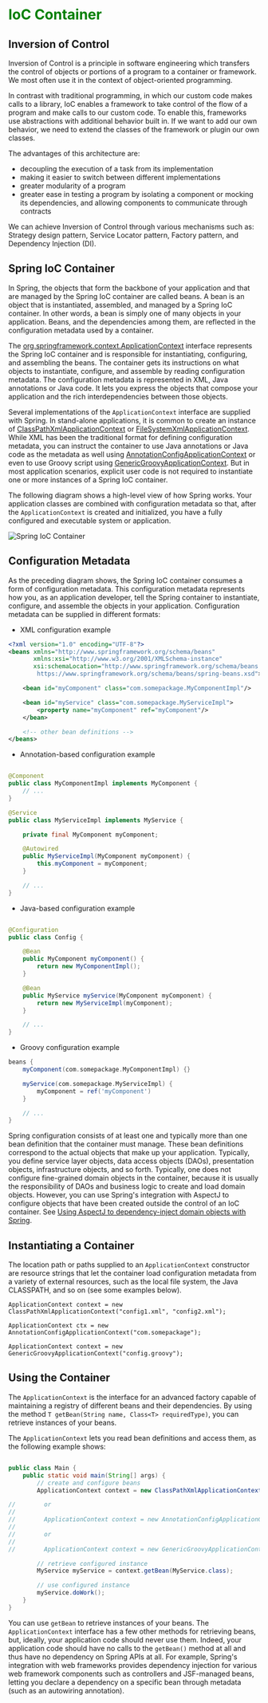 <h1 style="color: green">IoC Container</h1>

## Inversion of Control

Inversion of Control is a principle in software engineering which transfers the control of objects or portions of a
program to a container or framework. We most often use it in the context of object-oriented programming.

In contrast with traditional programming, in which our custom code makes calls to a library, IoC enables a framework to
take control of the flow of a program and make calls to our custom code. To enable this, frameworks use abstractions
with additional behavior built in. If we want to add our own behavior, we need to extend the classes of the framework or
plugin our own classes.

The advantages of this architecture are:

- decoupling the execution of a task from its implementation
- making it easier to switch between different implementations
- greater modularity of a program
- greater ease in testing a program by isolating a component or mocking its dependencies, and allowing components to
  communicate through contracts

We can achieve Inversion of Control through various mechanisms such as:
Strategy design pattern, Service Locator pattern, Factory pattern, and Dependency Injection (DI).

## Spring IoC Container

In Spring, the objects that form the backbone of your application and that are managed by the Spring IoC container are
called beans. A bean is an object that is instantiated, assembled, and managed by a Spring IoC container. In other
words, a bean is simply one of many objects in your application. Beans, and the dependencies among them, are reflected
in the configuration metadata used by a container.

The [org.springframework.context.ApplicationContext][1] interface represents the Spring IoC container and is responsible
for instantiating, configuring, and assembling the beans. The container gets its instructions on what objects to
instantiate, configure, and assemble by reading configuration metadata. The configuration metadata is represented in
XML, Java annotations or Java code. It lets you express the objects that compose your application and the rich
interdependencies between those objects.

Several implementations of the `ApplicationContext` interface are supplied with Spring. In stand-alone applications, it
is common to create an instance of [ClassPathXmlApplicationContext][2] or [FileSystemXmlApplicationContext][3]. While
XML has been the traditional format for defining configuration metadata, you can instruct the container to use Java
annotations or Java code as the metadata as well using [AnnotationConfigApplicationContext][4] or even to use Groovy
script using [GenericGroovyApplicationContext][5]. But in most application scenarios, explicit user code is not required
to instantiate one or more instances of a Spring IoC container.

The following diagram shows a high-level view of how Spring works. Your application classes are combined with
configuration metadata so that, after the `ApplicationContext` is created and initialized, you have a fully configured
and executable system or application.

![Spring IoC Container](./media/spring-container.png)

## Configuration Metadata

As the preceding diagram shows, the Spring IoC container consumes a form of configuration metadata. This configuration
metadata represents how you, as an application developer, tell the Spring container to instantiate, configure, and
assemble the objects in your application. Configuration metadata can be supplied in different formats:

- XML configuration example

```xml
<?xml version="1.0" encoding="UTF-8"?>
<beans xmlns="http://www.springframework.org/schema/beans"
       xmlns:xsi="http://www.w3.org/2001/XMLSchema-instance"
       xsi:schemaLocation="http://www.springframework.org/schema/beans 
        https://www.springframework.org/schema/beans/spring-beans.xsd">

    <bean id="myComponent" class="com.somepackage.MyComponentImpl"/>

    <bean id="myService" class="com.somepackage.MyServiceImpl">
        <property name="myComponent" ref="myComponent"/>
    </bean>

    <!-- other bean definitions -->
</beans>
```

- Annotation-based configuration example

```java

@Component
public class MyComponentImpl implements MyComponent {
    // ...
}

@Service
public class MyServiceImpl implements MyService {

    private final MyComponent myComponent;

    @Autowired
    public MyServiceImpl(MyComponent myComponent) {
        this.myComponent = myComponent;
    }

    // ...
}
```

- Java-based configuration example

```java

@Configuration
public class Config {

    @Bean
    public MyComponent myComponent() {
        return new MyComponentImpl();
    }

    @Bean
    public MyService myService(MyComponent myComponent) {
        return new MyServiceImpl(myComponent);
    }

    // ...
}
```

- Groovy configuration example

```groovy
beans {
    myComponent(com.somepackage.MyComponentImpl) {}

    myService(com.somepackage.MyServiceImpl) {
        myComponent = ref('myComponent')
    }

    // ...
}
```

Spring configuration consists of at least one and typically more than one bean definition that the container must
manage. These bean definitions correspond to the actual objects that make up your application. Typically, you define
service layer objects, data access objects (DAOs), presentation objects, infrastructure objects, and so forth.
Typically, one does not configure fine-grained domain objects in the container, because it is usually the responsibility
of DAOs and business logic to create and load domain objects. However, you can use Spring's integration with AspectJ to
configure objects that have been created outside the control of an IoC container.
See [Using AspectJ to dependency-inject domain objects with Spring][6].

## Instantiating a Container

The location path or paths supplied to an `ApplicationContext` constructor are resource strings that let the container
load configuration metadata from a variety of external resources, such as the local file system, the Java CLASSPATH, and
so on (see some examples below).

```
ApplicationContext context = new ClassPathXmlApplicationContext("config1.xml", "config2.xml");
```

```
ApplicationContext ctx = new AnnotationConfigApplicationContext("com.somepackage");
```

```
ApplicationContext context = new GenericGroovyApplicationContext("config.groovy");
```

## Using the Container

The `ApplicationContext` is the interface for an advanced factory capable of maintaining a registry of different beans
and their dependencies. By using the method `T getBean(String name, Class<T> requiredType)`, you can retrieve instances
of your beans.

The `ApplicationContext` lets you read bean definitions and access them, as the following example shows:

```java

public class Main {
    public static void main(String[] args) {
        // create and configure beans
        ApplicationContext context = new ClassPathXmlApplicationContext("config1.xml", "config2.xml");

//        or
//
//        ApplicationContext context = new AnnotationConfigApplicationContext("com.package");
//
//        or
//
//        ApplicationContext context = new GenericGroovyApplicationContext("config.groovy");

        // retrieve configured instance
        MyService myService = context.getBean(MyService.class);

        // use configured instance
        myService.doWork();
    }
}

```

You can use `getBean` to retrieve instances of your beans. The `ApplicationContext` interface has a few other methods
for retrieving beans, but, ideally, your application code should never use them. Indeed, your application code should
have no calls to the `getBean()` method at all and thus have no dependency on Spring APIs at all. For example, Spring's
integration with web frameworks provides dependency injection for various web framework components such as controllers
and JSF-managed beans, letting you declare a dependency on a specific bean through metadata (such as an autowiring
annotation).

[1]: https://docs.spring.io/spring-framework/docs/5.3.x/javadoc-api/org/springframework/context/ApplicationContext.html

[2]: https://docs.spring.io/spring-framework/docs/5.3.x/javadoc-api/org/springframework/context/support/ClassPathXmlApplicationContext.html

[3]: https://docs.spring.io/spring-framework/docs/5.3.x/javadoc-api/org/springframework/context/support/FileSystemXmlApplicationContext.html

[4]: https://docs.spring.io/spring-framework/docs/5.3.x/javadoc-api/org/springframework/context/annotation/AnnotationConfigApplicationContext.html

[5]: https://docs.spring.io/spring-framework/docs/5.3.x/javadoc-api/org/springframework/context/support/GenericGroovyApplicationContext.html

[6]: https://docs.spring.io/spring-framework/docs/5.3.x/reference/html/core.html#aop-atconfigurable

